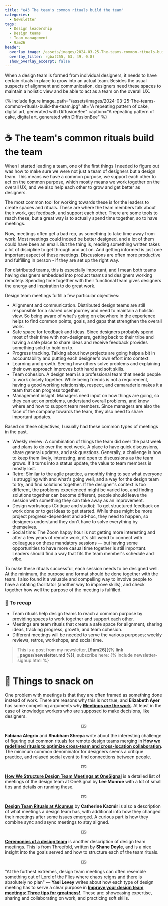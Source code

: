 ```yaml
---
title: "e43 The team's common rituals build the team"
categories:
  - Newsletter
tags:
  - Design leadership
  - Design teams
  - Team management
  - 9am26
header:
  overlay_image: /assets/images/2024-03-25-The-teams-common-rituals-build-the-team.jpg
  overlay_filter: rgba(255, 63, 49, 0.8)
  show_overlay_excerpt: false
---
```


When a design team is formed from individual designers, it needs to have certain rituals in place to grow into an actual team. Besides the usual suspects of alignment and communication, designers need these spaces to maintain a holistic view and be able to act as a team on the overall UX.

{% include figure image_path="/assets/images/2024-03-25-The-teams-common-rituals-build-the-team.jpg" alt="A repeating pattern of cake, digital art, generated with DiffusionBee" caption="A repeating pattern of cake, digital art, generated with DiffusionBee" %}

# ☕ The team's common rituals build the team

When I started leading a team, one of the first things I needed to figure out was how to make sure we were not just a team of designers but a design team. This means we have a common purpose, we support each other to act on the common purpose, which mostly means we work together on the overall UX, and we also help each other to grow and get better as designers. 

The most common tool for working towards these is for the leaders to create spaces and rituals. These are where the team members talk about their work, get feedback, and support each other. There are some tools to reach these, but a great way is to actually spend time together, so to have meetings.

Now, meetings often get a bad rep, as something to take time away from work. Most meetings could indeed be better designed, and a lot of them could have been an email. But the thing is, reading something written takes a lot of discipline to get through and act on. And getting informed is just one important aspect of these meetings. Discussions are often more productive and fulfilling in person - if they are set up the right way.

For distributed teams, this is especially important, and I mean both teams having designers embedded into product teams and designers working remotely. Spending time together with their functional team gives designers the energy and inspiration to do great work.

Design team meetings fulfill a few particular objectives:
- Alignment and communication. Distributed design teams are still responsible for a shared user journey and need to maintain a holistic view. So being aware of what's going on elsewhere in the experience helps to find common points, goals, and gaps that strengthen the overall work.
- Safe space for feedback and ideas. Since designers probably spend most of their time with non-designers, getting back to their tribe and having a safe place to share ideas and receive feedback provides something solid to hold on to. 
- Progress tracking. Talking about how projects are going helps a bit in accountability and putting each designer's own effort into context.
- Learning and growth. Seeing how others solve problems and explaining their own approach improves both hard and soft skills.
- Team cohesion. A design team is a professional team that needs people to work closely together. While being friends is not a requirement, having a good working relationship, respect, and camaraderie makes it a team that can progress together.
- Management insight. Managers need input on how things are going, so they can act on problems, understand overall problems, and know where and how to support team members. Since managers are also the face of the company towards the team, they also need to share important updates.

Based on these objectives, I usually had these common types of meetings in the past. 
- Weekly review: A combination of things the team did over the past week and plans to do over the next week. A place to have quick discussions, share general updates, and ask questions. Generally, a challenge is how to keep them lively, interesting, and open to discussions as the team grows. If it turns into a status update, the value to team members is mostly lost.
- Retro: Similar to the agile practice, a monthly thing to see what everyone is struggling with and what's going well, and a way for the design team to try, and find solutions together. If the designer's context is too different, the problems experienced might be varied too, and finding solutions together can become different, people should leave the session with something they can take away as an improvement.
- Design workshops (Critique and studio): To get structured feedback on work done or to get ideas to get started. While these might be more project progress-dependent and ad-hoc, they need to happen, so designers understand they don't have to solve everything by themselves. 
- Social time: The Zoom happy hour is not getting more interesting and after a few years of remote work, it's still weird to connect with colleagues on these mandatory sessions — but having some opportunities to have more casual time together is still important. Leaders should find a way that fits the team member's schedule and vibe.

To make these rituals successful, each session needs to be designed well. At the minimum, the purpose and format should be done together with the team. I also found it a valuable and compelling way to involve people to have a rotating facilitator (another way to improve skills), and check together how well the purpose of the meeting is fulfilled.

### 🥤 To recap

- Team rituals help design teams to reach a common purpose by providing spaces to work together and support each other.
- Meetings are team rituals that create a safe space for alignment, sharing ideas, tracking progress, growth, and team cohesion.
- Different meetings will be needed to serve the various purposes; weekly reviews, retros, workshops, and social time.

> This is a post from my newsletter, **[9am26]({% link _pages/newsletter.md %})**, subscribe here:
> {% include newsletter-signup.html %}

# 🍪 Things to snack on

One problem with meetings is that they are often framed as something done instead of work. There are reasons why this is not true, and **Elizabeth Ayer** has some compelling arguments why [**Meetings *are* the work**](https://medium.com/@ElizAyer/meetings-are-the-work-9e429dde6aa3). At least in the case of knowledge workers who are supposed to make decisions, like designers.

<p style="text-align: center;">🁐</p>

**Fabiana Alegrio** and **Shubham Shreya** write about the interesting challenge of figuring out common rituals for remote design teams merging in [**How we redefined rituals to optimize cross-team and cross-location collaboration**](https://medium.com/zalando-design/how-we-redefined-rituals-to-optimize-cross-team-and-cross-location-collaboration-b10a4638a471). The minimum common denominator for designers seems a critique practice, and relaxed social event to find connections between people. 

<p style="text-align: center;">🁐</p>

[**How We Structure Design Team Meetings at OneSignal**](https://onesignal.com/blog/design-team-meetings/) is a detailed list of meetings of the design team at OneSignal by **Lee Munroe** with a lot of small tips and details on running these. 

<p style="text-align: center;">🁐</p>

[**Design Team Rituals at Alcumus**](https://medium.com/alcumus-design/design-team-rituals-at-alcumus-981f11632c1e) by **Catherine Kazmir** is also a description of what meetings a design team has, with additional info how they changed their meetings after some issues emerged. A curious part is how they combine sync and async meetings to stay aligned.

<p style="text-align: center;">🁐</p>

[**Ceremonies of a design team**](https://uxdesign.cc/ceremonies-of-a-design-team-2abe91b97cdd) is another description of design team meetings. This is from Threefold, written by **Shane Doyle**, and is a nice insight into the goals served and how to structure each of the team rituals.

<p style="text-align: center;">🁐</p>

"At the furthest extremes, design team meetings can often resemble something out of Lord of the Flies where chaos reigns and there is absolutely no plan" — **Yael Levey** writes about how each type of design meeting has to serve a clear purpose in [**Improve your design team meetings: Three tips for greatness!**](https://www.iamnotmypixels.com/three-tips-to-make-your-design-team-meetings-actually-worthwhile/). These are: showcasing expertise, sharing and collaborating on work, and practicing soft skills.